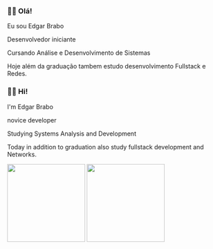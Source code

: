 ### 👨‍🦲 Olá!

Eu sou Edgar Brabo

Desenvolvedor iniciante

Cursando Análise e Desenvolvimento de Sistemas

Hoje além da graduação tambem estudo desenvolvimento Fullstack e Redes.

### 👨‍🦲 Hi!

I'm Edgar Brabo

novice developer

Studying Systems Analysis and Development

Today in addition to graduation also study fullstack development and Networks.

<div>
  
   <img height="180em" src="https://github-readme-stats.vercel.app/api?username=EdgarBrabo&show_icons=true&theme=tokyonight"/>
 <img height="180em" src="https://github-readme-stats.vercel.app/api/top-langs/?username=EdgarBrabo&layout=compact&theme=tokyonight"/>
  
</div>
